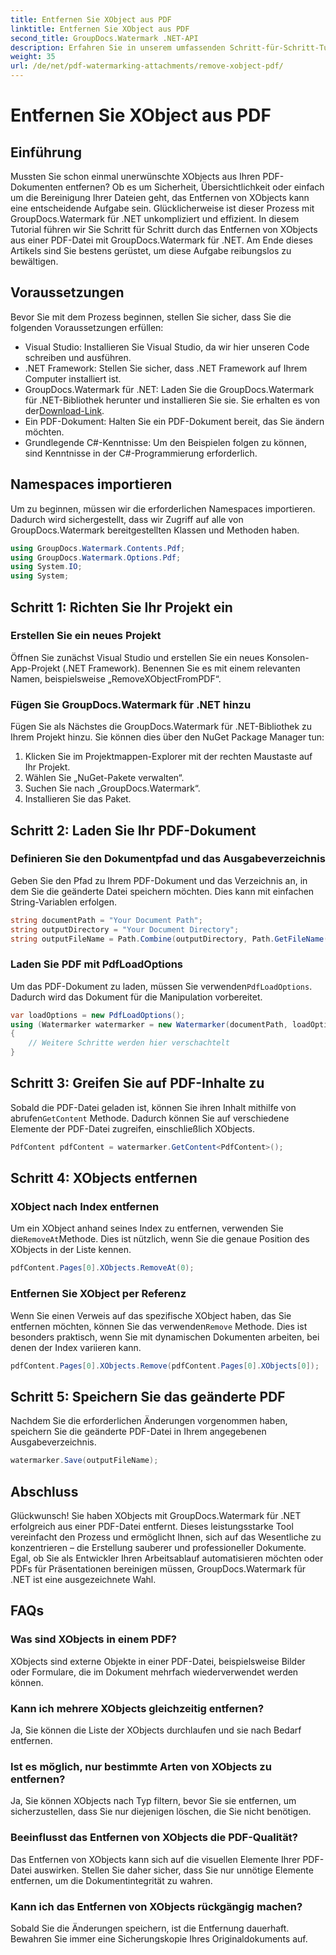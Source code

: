 ```yaml
---
title: Entfernen Sie XObject aus PDF
linktitle: Entfernen Sie XObject aus PDF
second_title: GroupDocs.Watermark .NET-API
description: Erfahren Sie in unserem umfassenden Schritt-für-Schritt-Tutorial, wie Sie XObjects mit GroupDocs.Watermark für .NET einfach aus PDFs entfernen.
weight: 35
url: /de/net/pdf-watermarking-attachments/remove-xobject-pdf/
---
```


# Entfernen Sie XObject aus PDF

## Einführung
Mussten Sie schon einmal unerwünschte XObjects aus Ihren PDF-Dokumenten entfernen? Ob es um Sicherheit, Übersichtlichkeit oder einfach um die Bereinigung Ihrer Dateien geht, das Entfernen von XObjects kann eine entscheidende Aufgabe sein. Glücklicherweise ist dieser Prozess mit GroupDocs.Watermark für .NET unkompliziert und effizient. In diesem Tutorial führen wir Sie Schritt für Schritt durch das Entfernen von XObjects aus einer PDF-Datei mit GroupDocs.Watermark für .NET. Am Ende dieses Artikels sind Sie bestens gerüstet, um diese Aufgabe reibungslos zu bewältigen.
## Voraussetzungen
Bevor Sie mit dem Prozess beginnen, stellen Sie sicher, dass Sie die folgenden Voraussetzungen erfüllen:
- Visual Studio: Installieren Sie Visual Studio, da wir hier unseren Code schreiben und ausführen.
- .NET Framework: Stellen Sie sicher, dass .NET Framework auf Ihrem Computer installiert ist.
-  GroupDocs.Watermark für .NET: Laden Sie die GroupDocs.Watermark für .NET-Bibliothek herunter und installieren Sie sie. Sie erhalten es von der[Download-Link](https://releases.groupdocs.com/Watermark/net/).
- Ein PDF-Dokument: Halten Sie ein PDF-Dokument bereit, das Sie ändern möchten.
- Grundlegende C#-Kenntnisse: Um den Beispielen folgen zu können, sind Kenntnisse in der C#-Programmierung erforderlich.
## Namespaces importieren
Um zu beginnen, müssen wir die erforderlichen Namespaces importieren. Dadurch wird sichergestellt, dass wir Zugriff auf alle von GroupDocs.Watermark bereitgestellten Klassen und Methoden haben.
```csharp
using GroupDocs.Watermark.Contents.Pdf;
using GroupDocs.Watermark.Options.Pdf;
using System.IO;
using System;
```
## Schritt 1: Richten Sie Ihr Projekt ein
### Erstellen Sie ein neues Projekt
Öffnen Sie zunächst Visual Studio und erstellen Sie ein neues Konsolen-App-Projekt (.NET Framework). Benennen Sie es mit einem relevanten Namen, beispielsweise „RemoveXObjectFromPDF“.
### Fügen Sie GroupDocs.Watermark für .NET hinzu
Fügen Sie als Nächstes die GroupDocs.Watermark für .NET-Bibliothek zu Ihrem Projekt hinzu. Sie können dies über den NuGet Package Manager tun:
1. Klicken Sie im Projektmappen-Explorer mit der rechten Maustaste auf Ihr Projekt.
2. Wählen Sie „NuGet-Pakete verwalten“.
3. Suchen Sie nach „GroupDocs.Watermark“.
4. Installieren Sie das Paket.
## Schritt 2: Laden Sie Ihr PDF-Dokument
### Definieren Sie den Dokumentpfad und das Ausgabeverzeichnis
Geben Sie den Pfad zu Ihrem PDF-Dokument und das Verzeichnis an, in dem Sie die geänderte Datei speichern möchten. Dies kann mit einfachen String-Variablen erfolgen.
```csharp
string documentPath = "Your Document Path";
string outputDirectory = "Your Document Directory";
string outputFileName = Path.Combine(outputDirectory, Path.GetFileName(documentPath));
```
### Laden Sie PDF mit PdfLoadOptions
 Um das PDF-Dokument zu laden, müssen Sie verwenden`PdfLoadOptions`. Dadurch wird das Dokument für die Manipulation vorbereitet.
```csharp
var loadOptions = new PdfLoadOptions();
using (Watermarker watermarker = new Watermarker(documentPath, loadOptions))
{
    // Weitere Schritte werden hier verschachtelt
}
```
## Schritt 3: Greifen Sie auf PDF-Inhalte zu
 Sobald die PDF-Datei geladen ist, können Sie ihren Inhalt mithilfe von abrufen`GetContent` Methode. Dadurch können Sie auf verschiedene Elemente der PDF-Datei zugreifen, einschließlich XObjects.
```csharp
PdfContent pdfContent = watermarker.GetContent<PdfContent>();
```
## Schritt 4: XObjects entfernen
### XObject nach Index entfernen
 Um ein XObject anhand seines Index zu entfernen, verwenden Sie die`RemoveAt`Methode. Dies ist nützlich, wenn Sie die genaue Position des XObjects in der Liste kennen.
```csharp
pdfContent.Pages[0].XObjects.RemoveAt(0);
```
### Entfernen Sie XObject per Referenz
 Wenn Sie einen Verweis auf das spezifische XObject haben, das Sie entfernen möchten, können Sie das verwenden`Remove` Methode. Dies ist besonders praktisch, wenn Sie mit dynamischen Dokumenten arbeiten, bei denen der Index variieren kann.
```csharp
pdfContent.Pages[0].XObjects.Remove(pdfContent.Pages[0].XObjects[0]);
```
## Schritt 5: Speichern Sie das geänderte PDF
Nachdem Sie die erforderlichen Änderungen vorgenommen haben, speichern Sie die geänderte PDF-Datei in Ihrem angegebenen Ausgabeverzeichnis.
```csharp
watermarker.Save(outputFileName);
```
## Abschluss
Glückwunsch! Sie haben XObjects mit GroupDocs.Watermark für .NET erfolgreich aus einer PDF-Datei entfernt. Dieses leistungsstarke Tool vereinfacht den Prozess und ermöglicht Ihnen, sich auf das Wesentliche zu konzentrieren – die Erstellung sauberer und professioneller Dokumente. Egal, ob Sie als Entwickler Ihren Arbeitsablauf automatisieren möchten oder PDFs für Präsentationen bereinigen müssen, GroupDocs.Watermark für .NET ist eine ausgezeichnete Wahl.
## FAQs
### Was sind XObjects in einem PDF?
XObjects sind externe Objekte in einer PDF-Datei, beispielsweise Bilder oder Formulare, die im Dokument mehrfach wiederverwendet werden können.
### Kann ich mehrere XObjects gleichzeitig entfernen?
Ja, Sie können die Liste der XObjects durchlaufen und sie nach Bedarf entfernen.
### Ist es möglich, nur bestimmte Arten von XObjects zu entfernen?
Ja, Sie können XObjects nach Typ filtern, bevor Sie sie entfernen, um sicherzustellen, dass Sie nur diejenigen löschen, die Sie nicht benötigen.
### Beeinflusst das Entfernen von XObjects die PDF-Qualität?
Das Entfernen von XObjects kann sich auf die visuellen Elemente Ihrer PDF-Datei auswirken. Stellen Sie daher sicher, dass Sie nur unnötige Elemente entfernen, um die Dokumentintegrität zu wahren.
### Kann ich das Entfernen von XObjects rückgängig machen?
Sobald Sie die Änderungen speichern, ist die Entfernung dauerhaft. Bewahren Sie immer eine Sicherungskopie Ihres Originaldokuments auf.